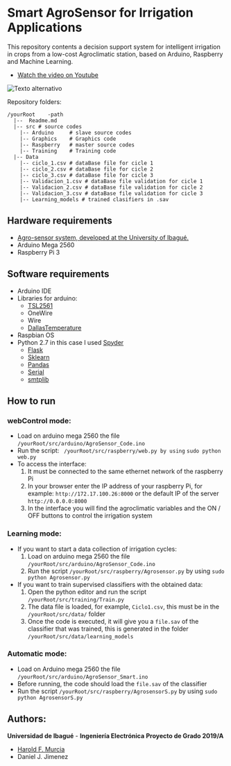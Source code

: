 
# Smart AgroSensor for Irrigation Applications

This repository contents a decision support system for intelligent irrigation in crops from a low-cost Agroclimatic station, based on Arduino, Raspberry and Machine Learning. 

* [Watch the video on Youtube](https://www.youtube.com/watch?v=xa9odZJ_yn8&t=1s)

![Texto alternativo](https://07b9c115-a-fcc4366d-s-sites.googlegroups.com/a/unibague.edu.co/si2c/species-description/IMG_3761.JPG?attachauth=ANoY7crX4ykCUgEHrCHMISnboiAijlKtD4xTY4IBY_Cgiwa_bGgARrMVnUlcg5ah3wq_tT5RKaaOjrtQwwkpAHAm1oExdg9gI5J4A6dReK0whhPFlDmK2dbEWJXzaiZyhE3u5c1eKMb7oc80Ofb5weRj0po4itToo_MJZojMc60Am4WXF69XdE_PfEhmQogQRS0Q2HQNoVAVhWcKwW4ZBqH4YyScuiPh-Y3lRldLGqxbChGOVb1GwZg%3D&attredirects=0)

Repository folders:
```
/yourRoot    -path
  |--  Readme.md
  |-- src # source codes
	|-- Arduino     # slave source codes
	|-- Graphics    # Graphics code
    |-- Raspberry   # master source codes
    |-- Training    # Training code
  |-- Data
    |-- ciclo_1.csv # dataBase file for cicle 1
    |-- ciclo_2.csv # dataBase file for cicle 2
    |-- ciclo_3.csv # dataBase file for cicle 3
    |-- Validacion_1.csv # dataBase file validation for cicle 1
    |-- Validacion_2.csv # dataBase file validation for cicle 2
    |-- Validacion_3.csv # dataBase file validation for cicle 3
    |-- Learning_models # trained clasifiers in .sav
```

## Hardware requirements

  - [Agro-sensor system, developed at the University of Ibagué.](https://sites.google.com/a/unibague.edu.co/si2c/species-description)
   - Arduino Mega 2560
  -  Raspberry Pi 3 

## Software requirements
  - Arduino IDE
  - Libraries for arduino: 
    - [TSL2561](https://github.com/adafruit/TSL2561-Arduino-Library)
    - OneWire 
    - Wire
    - [DallasTemperature](https://www.arduinolibraries.info/libraries/dallas-temperature)
  - Raspbian OS
  - Python 2.7 in this case I used [Spyder](https://docs.spyder-ide.org/installation.html#installing-with-anaconda-recommended)
    - [Flask](http://flask.pocoo.org/) 
    - [Sklearn](https://scikit-learn.org/) 
    - [Pandas](https://pandas.pydata.org/)
    - [Serial](https://pyserial.readthedocs.io/en/latest/pyserial.html)
    - [smtplib](https://www.instructables.com/id/Send-Email-Using-Python/)

## How to run
### webControl mode:
- Load on arduino mega 2560 the file `/yourRoot/src/arduino/AgroSensor_Code.ino`
- Run the script: ` /yourRoot/src/raspberry/web.py by using` `sudo python web.py`
 - To access the interface:
   1. It must be connected to the same ethernet network of the raspberry Pi
   2. In your browser enter the IP address of your raspberry Pi, for example:         `http://172.17.100.26:8000` or the default IP of the server `http://0.0.0.0:8000`
   3. In the interface you will find the agroclimatic variables and the ON / OFF buttons to control the irrigation system

### Learning mode:
- If you want to start a data collection of irrigation cycles:
  1. Load on arduino mega 2560 the file `/yourRoot/src/arduino/AgroSensor_Code.ino`
  2. Run the script  `/yourRoot/src/raspberry/Agrosensor.py` by using `sudo python Agrosensor.py`
- If you want to train supervised classifiers with the obtained data:
    1. Open the python editor  and run the script `/yourRoot/src/training/Train.py`
    2. The data file is loaded, for example, `Ciclo1.csv`, this must be in the` /yourRoot/src/data/` folder
    3. Once the code is executed, it will give you  a `file.sav` of the classifier that was trained, this is generated in the folder  `/yourRoot/src/data/learning_models` 
### Automatic mode:
-  Load on Arduino mega 2560 the file `/yourRoot/src/arduino/AgroSensor_Smart.ino`
-  Before running, the code should load the `file.sav` of the classifier
-  Run the script  `/yourRoot/src/raspberry/AgrosensorS.py` by using `sudo python AgrosensorS.py`
## Authors:
**Universidad de Ibagué** - **Ingeniería Electrónica**
**Proyecto de Grado 2019/A**
- [Harold F. Murcia](www.haroldmurcia.com)
- Daniel J. Jimenez 